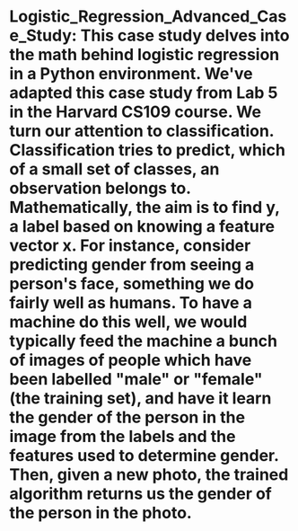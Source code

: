 # Logistic_Regression_Advanced_Case_Study: This case study delves into the math behind logistic regression in a Python environment. We've adapted this case study from Lab 5 in the Harvard CS109 course. We turn our attention to classification. Classification tries to predict, which of a small set of classes, an observation belongs to. Mathematically, the aim is to find  y, a label based on knowing a feature vector  x. For instance, consider predicting gender from seeing a person's face, something we do fairly well as humans. To have a machine do this well, we would typically feed the machine a bunch of images of people which have been labelled "male" or "female" (the training set), and have it learn the gender of the person in the image from the labels and the features used to determine gender. Then, given a new photo, the trained algorithm returns us the gender of the person in the photo.
